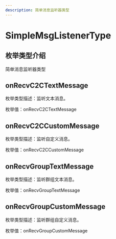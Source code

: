 ```yaml
---
description: 简单消息监听器类型
---
```


# SimpleMsgListenerType

## 枚举类型介绍

简单消息监听器类型

## onRecvC2CTextMessage

枚举类型描述：监听文本消息。

枚举值：onRecvC2CTextMessage

## onRecvC2CCustomMessage

枚举类型描述：监听自定义消息。

枚举值：onRecvC2CCustomMessage

## onRecvGroupTextMessage

枚举类型描述：监听群组文本消息。

枚举值：onRecvGroupTextMessage

## onRecvGroupCustomMessage

枚举类型描述：监听群组自定义消息。

枚举值：onRecvGroupCustomMessage
